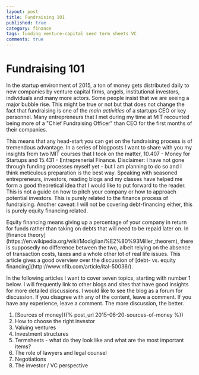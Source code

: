 ```yaml
---
layout: post
title: Fundraising 101
published: true
category: finance
tags: funding venture-capital seed term sheets VC
comments: true
---
```


# Fundraising 101

In the startup environment of 2015, a ton of money gets distributed daily to new companies by venture capital firms, angels, institutional investors, individuals and many more actors. Some people insist that we are seeing a major bubble rise. This might be true or not but that does not change the fact that fundraising is one of the *main activities* of a startups CEO or key personnel. Many entrepreneurs that I met during my time at MIT recounted being more of a "Chief Fundraising Officer" than CEO for the first months of their companies.

This means that any head-start you can get on the fundraising process is of tremendous advantage. In a series of blogposts I want to share with you my insights from two MIT courses that I took on the matter, 10.407 - Money for Startups and 15.431 - Entreprenerial Finance. Disclaimer: I have not gone through funding processes myself yet - but I am planning to do so and I think meticulous preparation is the best way. Speaking with seasoned entrepreneurs, investors, reading blogs and my classes have helped me form a good theoretical idea that I would like to put forward to the reader. This is not a guide on how to pitch your company or how to approach potential investors. This is purely related to the finance process of fundraising. Another caveat: I will not be covering debt-financing either, this is purely equity financing related. 

<div class="message">Equity financing means giving up a percentage of your company in return for funds rather than taking on debts that will need to be repaid later on. In [finance theory](https://en.wikipedia.org/wiki/Modigliani%E2%80%93Miller_theorem), there is supposedly no difference between the two, albeit relying on the absence of transaction costs, taxes and a whole other lot of real life issues. This article gives a good overview over the discussion of [debt- vs. equity financing](http://www.nfib.com/article/ital-50036/).</div>

In the following articles I want to cover seven topics, starting with number 1 below. I will frequently link to other blogs and sites that have good insights for more detailed discussions. I would like to see the blog as a forum for discussion. If you disagree with any of the content, leave a comment. If you have any experience, leave a comment. The more discussion, the better. 

1. [Sources of money]({% post_url 2015-06-20-sources-of-money %})
2. How to choose the right investor
3. Valuing ventures
4. Investment structures
5. Termsheets - what do they look like and what are the most important items?
6. The role of lawyers and legal counsel
7. Negotiations
8. The investor / VC perspective